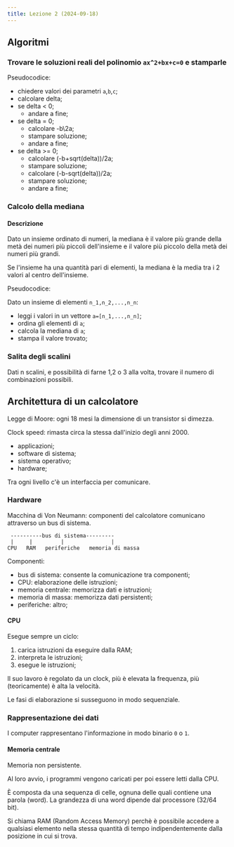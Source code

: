 ```yaml
---
title: Lezione 2 (2024-09-18)
---
```


## Algoritmi

### Trovare le soluzioni reali del polinomio `ax^2+bx+c=0` e stamparle

Pseudocodice:

- chiedere valori dei parametri `a`,`b`,`c`;
- calcolare delta;
- se delta < 0;
  - andare a fine;
- se delta = 0;
  - calcolare -b\2a;
  - stampare soluzione;
  - andare a fine;
- se delta >= 0;
  - calcolare (-b+sqrt(delta))/2a;
  - stampare soluzione;
  - calcolare (-b-sqrt(delta))/2a;
  - stampare soluzione;
  - andare a fine;

### Calcolo della mediana

#### Descrizione

Dato un insieme ordinato di numeri, la mediana è il valore più grande della metà
dei numeri più piccoli dell'insieme e il valore più piccolo della metà dei
numeri più grandi.

Se l'insieme ha una quantità pari di elementi, la mediana è la media tra i 2
valori al centro dell'insieme.

Pseudocodice:

Dato un insieme di elementi `n_1,n_2,...,n_n`:

- leggi i valori in un vettore `a=[n_1,...,n_n]`;
- ordina gli elementi di `a`;
- calcola la mediana di `a`;
- stampa il valore trovato;

### Salita degli scalini

Dati n scalini, e possibilità di farne 1,2 o 3 alla volta, trovare il numero di
combinazioni possibili.

## Architettura di un calcolatore

Legge di Moore: ogni 18 mesi la dimensione di un transistor si dimezza.

Clock speed: rimasta circa la stessa dall'inizio degli anni 2000.

- applicazioni;
- software di sistema;
- sistema operativo;
- hardware;

Tra ogni livello c'è un interfaccia per comunicare.

### Hardware

Macchina di Von Neumann: componenti del calcolatore comunicano attraverso un bus
di sistema.

```text
 ----------bus di sistema---------
 |     |         |               |
CPU   RAM   periferiche   memoria di massa
```

Componenti:

- bus di sistema: consente la comunicazione tra componenti;
- CPU: elaborazione delle istruzioni;
- memoria centrale: memorizza dati e istruzioni;
- memoria di massa: memorizza dati persistenti;
- periferiche: altro;

#### CPU

Esegue sempre un ciclo:

1. carica istruzioni da eseguire dalla RAM;
2. interpreta le istruzioni;
3. esegue le istruzioni;

Il suo lavoro è regolato da un clock, più è elevata la frequenza, più
(teoricamente) è alta la velocità.

Le fasi di elaborazione si susseguono in modo sequenziale.

### Rappresentazione dei dati

I computer rappresentano l'informazione in modo binario `0` o `1`.

#### Memoria centrale

Memoria non persistente.

Al loro avvio, i programmi vengono caricati per poi essere letti dalla CPU.

È composta da una sequenza di celle, ognuna delle quali contiene una parola
(word). La grandezza di una word dipende dal processore (32/64 bit).

Si chiama RAM (Random Access Memory) perchè è possibile accedere a qualsiasi
elemento nella stessa quantità di tempo indipendentemente dalla posizione in cui
si trova.

